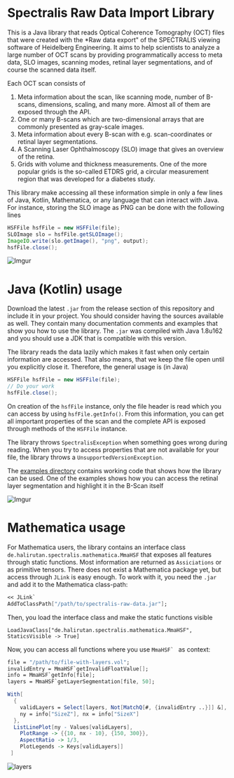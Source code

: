 # Spectralis Raw Data Import Library

This is a Java library that reads Optical Coherence Tomography (OCT) files that were created with the *Raw data export" of the SPECTRALIS viewing software of Heidelberg Engineering.
It aims to help scientists to analyze a large number of OCT scans by providing programmatically access to meta data, SLO images, scanning modes, retinal layer segmentations, and of course the scanned data itself.

Each OCT scan consists of

1. Meta information about the scan, like scanning mode, number of B-scans, dimensions, scaling, and many more. Almost all of them are exposed through the API.
2. One or many B-scans which are two-dimensional arrays that are commonly presented as gray-scale images.
3. Meta information about every B-scan with e.g. scan-coordinates or retinal layer segmentations. 
4. A Scanning Laser Ophthalmoscopy (SLO) image that gives an overview of the retina.
5. Grids with volume and thickness measurements. One of the more popular grids is the so-called ETDRS grid, a circular measurement region that was developed for a diabetes study.

This library make accessing all these information simple in only a few lines of Java, Kotlin, Mathematica, or any language that can interact with Java.
For instance, storing the SLO image as PNG can be done with the following lines

```java
HSFFile hsfFile = new HSFFile(file);
SLOImage slo = hsfFile.getSLOImage();
ImageIO.write(slo.getImage(), "png", output);
hsfFile.close();
```
![Imgur](https://i.imgur.com/OPebRMVm.png)

# Java (Kotlin) usage

Download the latest `.jar` from the release section of this repository and include it in your project.
You should consider having the sources available as well.
They contain many documentation comments and examples that show you how to use the library.
The `.jar` was compiled with Java 1.8u162 and you should use a JDK that is compatible with this version.

The library reads the data lazily which makes it fast when only certain information are accessed.
That also means, that we keep the file open until you explicitly close it.
Therefore, the general usage is (in Java)

```java
HSFFile hsfFile = new HSFFile(file);
// Do your work
hsfFile.close();
```

On creation of the `hsfFile` instance, only the file header is read which you can access by using `hsfFile.getInfo()`.
From this information, you can get all important properties of the scan and the complete API is exposed through methods of the `HSFFile` instance.

The library throws `SpectralisException` when something goes wrong during reading.
When you try to access properties that are not available for your file, the library throws a `UnsupportedVersionException`.

The [examples directory](https://github.com/halirutan/spectralis-raw-data/tree/master/src/de/halirutan/spectralis/examples) contains working code that shows how the library can be used. 
One of the examples shows how you can access the retinal layer segmentation and highlight it in the B-Scan itself

![Imgur](https://i.imgur.com/SQL0msS.png)

# Mathematica usage

For Mathematica users, the library contains an interface class `de.halirutan.spectralis.mathematica.MmaHSF` that exposes all features through static functions.
Most information are returned as `Assiciations` or as primitive tensors.
There does not exist a Mathematica package yet, but access through `JLink` is easy enough.
To work with it, you need the `.jar` and add it to the Mathematica class-path:

```mathematica
<< JLink`
AddToClassPath["/path/to/spectralis-raw-data.jar"];
```

Then, you load the interface class and make the static functions visible

```
LoadJavaClass["de.halirutan.spectralis.mathematica.MmaHSF", StaticsVisible -> True]
```

Now, you can access all functions where you use ``MmaHSF` `` as context:

```mathematica
file = "/path/to/file-with-layers.vol";
invalidEntry = MmaHSF`getInvalidFloatValue[];
info = MmaHSF`getInfo[file];
layers = MmaHSF`getLayerSegmentation[file, 50];

With[
  {
    validLayers = Select[layers, Not[MatchQ[#, {invalidEntry ..}]] &], 
    ny = info["SizeZ"], nx = info["SizeX"]
  },
  ListLinePlot[ny - Values[validLayers],
    PlotRange -> {{10, nx - 10}, {150, 300}},
    AspectRatio -> 1/3,
    PlotLegends -> Keys[validLayers]]
 ]
```

![layers](http://i.stack.imgur.com/8BMwO.png)
